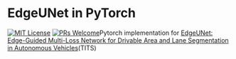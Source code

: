# EdgeUNet in PyTorch
[![MIT License](https://img.shields.io/badge/license-MIT-green.svg)](https://opensource.org/licenses/MIT) [![PRs Welcome](https://img.shields.io/badge/PRs-welcome-brightgreen.svg?style=flat-square)](http://makeapullrequest.com)Pytorch implementation for [EdgeUNet: Edge-Guided Multi-Loss Network for Drivable Area and Lane Segmentation in Autonomous Vehicles](https://ieeexplore.ieee.org/document/10756524/)(TITS)
